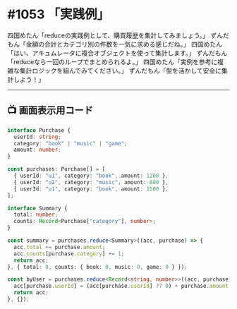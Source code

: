 # #1053 「実践例」

四国めたん「reduceの実践例として、購買履歴を集計してみましょう。」
ずんだもん「金額の合計とカテゴリ別の件数を一気に求める感じだね。」
四国めたん「はい、アキュムレータに複合オブジェクトを使って集計します。」
ずんだもん「reduceなら一回のループでまとめられるよ。」
四国めたん「実例を参考に複雑な集計ロジックを組んでみてください。」
ずんだもん「型を活かして安全に集計しよう！」

---

## 📺 画面表示用コード

```typescript
interface Purchase {
  userId: string;
  category: "book" | "music" | "game";
  amount: number;
}

const purchases: Purchase[] = [
  { userId: "u1", category: "book", amount: 1200 },
  { userId: "u2", category: "music", amount: 800 },
  { userId: "u1", category: "book", amount: 1500 },
];

interface Summary {
  total: number;
  counts: Record<Purchase["category"], number>;
}

const summary = purchases.reduce<Summary>((acc, purchase) => {
  acc.total += purchase.amount;
  acc.counts[purchase.category] += 1;
  return acc;
}, { total: 0, counts: { book: 0, music: 0, game: 0 } });

const byUser = purchases.reduce<Record<string, number>>((acc, purchase) => {
  acc[purchase.userId] = (acc[purchase.userId] ?? 0) + purchase.amount;
  return acc;
}, {});
```
